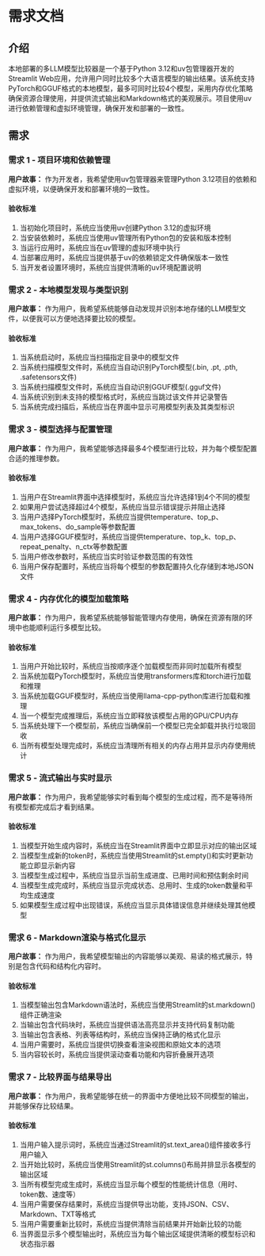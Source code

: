 # 需求文档

## 介绍

本地部署的多LLM模型比较器是一个基于Python 3.12和uv包管理器开发的Streamlit Web应用，允许用户同时比较多个大语言模型的输出结果。该系统支持PyTorch和GGUF格式的本地模型，最多可同时比较4个模型，采用内存优化策略确保资源合理使用，并提供流式输出和Markdown格式的美观展示。项目使用uv进行依赖管理和虚拟环境管理，确保开发和部署的一致性。

## 需求

### 需求 1 - 项目环境和依赖管理

**用户故事：** 作为开发者，我希望使用uv包管理器来管理Python 3.12项目的依赖和虚拟环境，以便确保开发和部署环境的一致性。

#### 验收标准

1. 当初始化项目时，系统应当使用uv创建Python 3.12的虚拟环境
2. 当安装依赖时，系统应当使用uv管理所有Python包的安装和版本控制
3. 当运行应用时，系统应当在uv管理的虚拟环境中执行
4. 当部署应用时，系统应当提供基于uv的依赖锁定文件确保版本一致性
5. 当开发者设置环境时，系统应当提供清晰的uv环境配置说明

### 需求 2 - 本地模型发现与类型识别

**用户故事：** 作为用户，我希望系统能够自动发现并识别本地存储的LLM模型文件，以便我可以方便地选择要比较的模型。

#### 验收标准

1. 当系统启动时，系统应当扫描指定目录中的模型文件
2. 当系统扫描模型文件时，系统应当自动识别PyTorch模型(.bin, .pt, .pth, .safetensors文件)
3. 当系统扫描模型文件时，系统应当自动识别GGUF模型(.gguf文件)
4. 当系统识别到未支持的模型格式时，系统应当跳过该文件并记录警告
5. 当系统完成扫描后，系统应当在界面中显示可用模型列表及其类型标识

### 需求 3 - 模型选择与配置管理

**用户故事：** 作为用户，我希望能够选择最多4个模型进行比较，并为每个模型配置合适的推理参数。

#### 验收标准

1. 当用户在Streamlit界面中选择模型时，系统应当允许选择1到4个不同的模型
2. 如果用户尝试选择超过4个模型，系统应当显示错误提示并阻止选择
3. 当用户选择PyTorch模型时，系统应当提供temperature、top_p、max_tokens、do_sample等参数配置
4. 当用户选择GGUF模型时，系统应当提供temperature、top_k、top_p、repeat_penalty、n_ctx等参数配置
5. 当用户修改参数时，系统应当实时验证参数范围的有效性
6. 当用户保存配置时，系统应当将每个模型的参数配置持久化存储到本地JSON文件

### 需求 4 - 内存优化的模型加载策略

**用户故事：** 作为用户，我希望系统能够智能管理内存使用，确保在资源有限的环境中也能顺利运行多模型比较。

#### 验收标准

1. 当用户开始比较时，系统应当按顺序逐个加载模型而非同时加载所有模型
2. 当系统加载PyTorch模型时，系统应当使用transformers库和torch进行加载和推理
3. 当系统加载GGUF模型时，系统应当使用llama-cpp-python库进行加载和推理
4. 当一个模型完成推理后，系统应当立即释放该模型占用的GPU/CPU内存
5. 当系统处理下一个模型前，系统应当确保前一个模型已完全卸载并执行垃圾回收
6. 当所有模型处理完成时，系统应当清理所有相关的内存占用并显示内存使用统计

### 需求 5 - 流式输出与实时显示

**用户故事：** 作为用户，我希望能够实时看到每个模型的生成过程，而不是等待所有模型都完成后才看到结果。

#### 验收标准

1. 当模型开始生成内容时，系统应当在Streamlit界面中立即显示对应的输出区域
2. 当模型生成新的token时，系统应当使用Streamlit的st.empty()和实时更新功能立即显示新内容
3. 当模型生成过程中，系统应当显示当前生成进度、已用时间和预估剩余时间
4. 当模型生成完成时，系统应当显示完成状态、总用时、生成的token数量和平均生成速度
5. 如果模型生成过程中出现错误，系统应当显示具体错误信息并继续处理其他模型

### 需求 6 - Markdown渲染与格式化显示

**用户故事：** 作为用户，我希望模型输出的内容能够以美观、易读的格式展示，特别是包含代码和结构化内容时。

#### 验收标准

1. 当模型输出包含Markdown语法时，系统应当使用Streamlit的st.markdown()组件正确渲染
2. 当输出包含代码块时，系统应当提供语法高亮显示并支持代码复制功能
3. 当输出包含表格、列表等结构时，系统应当保持正确的格式化显示
4. 当用户需要时，系统应当提供切换查看渲染视图和原始文本的选项
5. 当内容较长时，系统应当提供滚动查看功能和内容折叠展开选项

### 需求 7 - 比较界面与结果导出

**用户故事：** 作为用户，我希望能够在统一的界面中方便地比较不同模型的输出，并能够保存比较结果。

#### 验收标准

1. 当用户输入提示词时，系统应当通过Streamlit的st.text_area()组件接收多行用户输入
2. 当开始比较时，系统应当使用Streamlit的st.columns()布局并排显示各模型的输出区域
3. 当所有模型完成生成时，系统应当显示每个模型的性能统计信息（用时、token数、速度等）
4. 当用户需要保存结果时，系统应当提供导出功能，支持JSON、CSV、Markdown、TXT等格式
5. 当用户需要重新比较时，系统应当提供清除当前结果并开始新比较的功能
6. 当界面显示多个模型输出时，系统应当为每个输出区域提供清晰的模型标识和状态指示器